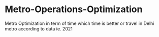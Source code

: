 # Metro-Operations-Optimization
Metro Optimization in term of time which time is better or travel in Delhi metro according to data ie. 2021
